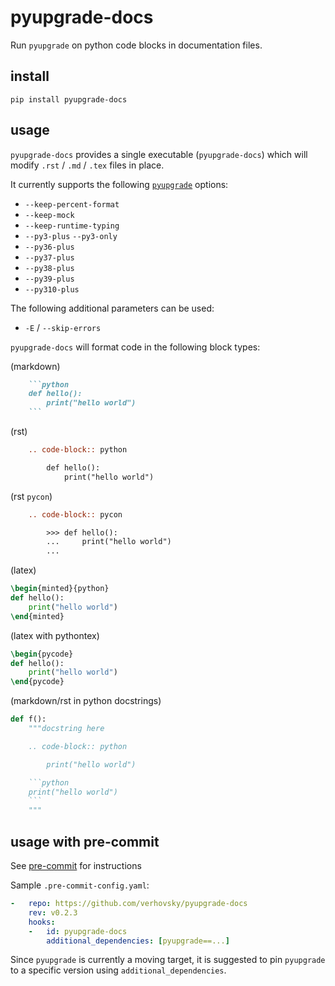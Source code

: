 pyupgrade-docs
============

Run `pyupgrade` on python code blocks in documentation files.

## install

`pip install pyupgrade-docs`

## usage

`pyupgrade-docs` provides a single executable (`pyupgrade-docs`) which will modify
`.rst` / `.md` / `.tex` files in place.

It currently supports the following [`pyupgrade`](https://github.com/asottile/pyupgrade)
options:

- `--keep-percent-format`
- `--keep-mock`
- `--keep-runtime-typing`
- `--py3-plus` `--py3-only`
- `--py36-plus`
- `--py37-plus`
- `--py38-plus`
- `--py39-plus`
- `--py310-plus`

The following additional parameters can be used:

 - `-E` / `--skip-errors`

`pyupgrade-docs` will format code in the following block types:

(markdown)
```markdown
    ```python
    def hello():
        print("hello world")
    ```
```

(rst)
```rst
    .. code-block:: python

        def hello():
            print("hello world")
```

(rst `pycon`)
```rst
    .. code-block:: pycon

        >>> def hello():
        ...     print("hello world")
        ...
```

(latex)
```latex
\begin{minted}{python}
def hello():
    print("hello world")
\end{minted}
```

(latex with pythontex)
```latex
\begin{pycode}
def hello():
    print("hello world")
\end{pycode}
```

(markdown/rst in python docstrings)
```python
def f():
    """docstring here

    .. code-block:: python

        print("hello world")

    ```python
    print("hello world")
    ```
    """
```

## usage with pre-commit

See [pre-commit](https://pre-commit.com) for instructions

Sample `.pre-commit-config.yaml`:


```yaml
-   repo: https://github.com/verhovsky/pyupgrade-docs
    rev: v0.2.3
    hooks:
    -   id: pyupgrade-docs
        additional_dependencies: [pyupgrade==...]
```

Since `pyupgrade` is currently a moving target, it is suggested to pin `pyupgrade`
to a specific version using `additional_dependencies`.
